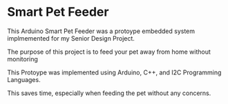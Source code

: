 # Smart Pet Feeder


This Arduino Smart Pet Feeder was a protoype embedded system implmemented for my Senior Design Project.


The purpose of this project is to feed your pet away from home without monitoring


This Protoype was implemented using Arduino, C++, and I2C Programming Languages. 


This saves time, especially when feeding the pet without any concerns. 
